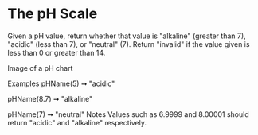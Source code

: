 # The pH Scale

Given a pH value, return whether that value is "alkaline" (greater than 7), "acidic" (less than 7), or "neutral" (7). Return "invalid" if the value given is less than 0 or greater than 14.

Image of a pH chart

Examples
pHName(5) ➞ "acidic"

pHName(8.7) ➞ "alkaline"

pHName(7) ➞ "neutral"
Notes
Values such as 6.9999 and 8.00001 should return "acidic" and "alkaline" respectively.
